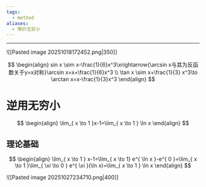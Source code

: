 ```yaml
---
tags:
  - method
aliases:
  - 等价无穷小
---
```





---
![[Pasted image 20251018172452.png|350]]

$$
\begin{align}
sin x \sim x-\frac{1}{6}x^3\xrightarrow{\arcsin x与其为反函数关于y=x对称}\arcsin x=x+\frac{1}{6}x^3 \\
\tan x \sim x+\frac{1}{3} x^3\to \arctan x=x-\frac{1}{3}x^3
\end{align}
$$







# 逆用无穷小

$$
\begin{align}
\lim_{ x \to 1 }x-1=\lim_{ x \to 1 } \ln x 
\end{align}
$$
## 理论基础
$$
\begin{align}
\lim_{ x \to 1 } x-1=\lim_{ x \to 1} e^{ \ln x }-e^{ 0 }=\lim_{ x \to 1 }\lim_{ \xi \to 0 }  e^{ \xi }(\ln x)=\lim_{ x \to 1 } \ln x 
\end{align}
$$


![[Pasted image 20251027234710.png|400]]